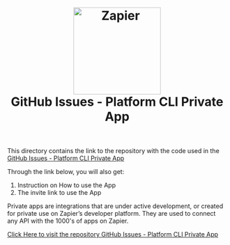 <h1 align="center">
  <a href="https://zapier.com"><img src="https://raw.githubusercontent.com/zapier/zapier-platform/master/packages/cli/goodies/zapier-logomark.png" alt="Zapier" width="200"></a>
  <br>
  GitHub Issues - Platform CLI Private App
  <br>
  <br>
</h1>



This directory contains the link to the repository with the code used in the [GitHub Issues - Platform CLI Private App](https://github.com/aloysius-riki/zapier-platform-cli-private-app-github-issues)


Through the link below, you will also get:
1. Instruction on How to use the App
2. The invite link to use the App

Private apps are integrations that are under active development, or created for private use on Zapier’s developer platform. 
They are used to connect any API with the 1000's of apps on Zapier.


[Click Here to visit the repository GitHub Issues - Platform CLI Private App](https://github.com/aloysius-riki/zapier-platform-cli-private-app-github-issues)
